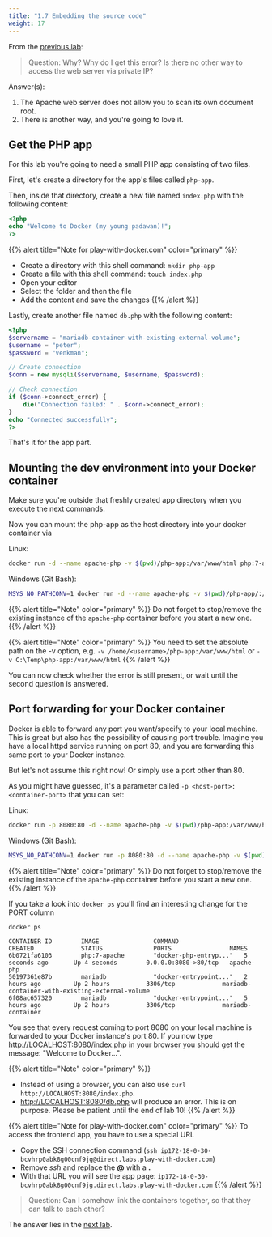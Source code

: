 ```yaml
---
title: "1.7 Embedding the source code"
weight: 17
---
```


From the [previous lab](../06_frontendcontainer/):

> Question: Why? Why do I get this error? Is there no other way to access the web server via private IP?

Answer(s):

1. The Apache web server does not allow you to scan its own document root.
2. There is another way, and you're going to love it.


## Get the PHP app

For this lab you're going to need a small PHP app consisting of two files.

First, let's create a directory for the app's files called `php-app`.

Then, inside that directory, create a new file named `index.php` with the following content:

```php
<?php
echo "Welcome to Docker (my young padawan)!";
?>
```

{{% alert title="Note for play-with-docker.com" color="primary" %}}

* Create a directory with this shell command: `mkdir php-app`
* Create a file with this shell command: `touch index.php`
* Open your editor
* Select the folder and then the file
* Add the content and save the changes
{{% /alert %}}

Lastly, create another file named `db.php` with the following content:

```php
<?php
$servername = "mariadb-container-with-existing-external-volume";
$username = "peter";
$password = "venkman";

// Create connection
$conn = new mysqli($servername, $username, $password);

// Check connection
if ($conn->connect_error) {
    die("Connection failed: " . $conn->connect_error);
}
echo "Connected successfully";
?>
```

That's it for the app part.


## Mounting the dev environment into your Docker container

Make sure you're outside that freshly created app directory when you execute the next commands.

Now you can mount the php-app as the host directory into your docker container via

Linux:

```bash
docker run -d --name apache-php -v $(pwd)/php-app:/var/www/html php:7-apache
```

Windows (Git Bash):

```bash
MSYS_NO_PATHCONV=1 docker run -d --name apache-php -v $(pwd)/php-app/:/var/www/html php:7-apache
```

{{% alert title="Note" color="primary" %}}
Do not forget to stop/remove the existing instance of the `apache-php` container before you start a new one.
{{% /alert %}}

{{% alert title="Note" color="primary" %}}
You need to set the absolute path on the -v option, e.g. `-v /home/<username>/php-app:/var/www/html` or `-v C:\Temp\php-app:/var/www/html`
{{% /alert %}}

You can now check whether the error is still present, or wait until the second question is answered.


## Port forwarding for your Docker container

Docker is able to forward any port you want/specify to your local machine. This is great but also has the possibility of causing port trouble.
Imagine you have a local httpd service running on port 80, and you are forwarding this same port to your Docker instance.

But let's not assume this right now! Or simply use a port other than 80.

As you might have guessed, it's a parameter called `-p <host-port>:<container-port>` that you can set:

Linux:

```bash
docker run -p 8080:80 -d --name apache-php -v $(pwd)/php-app:/var/www/html php:7-apache
```

Windows (Git Bash):

```bash
MSYS_NO_PATHCONV=1 docker run -p 8080:80 -d --name apache-php -v $(pwd)/php-app/:/var/www/html php:7-apache
```

{{% alert title="Note" color="primary" %}}
Do not forget to stop/remove the existing instance of the `apache-php` container before you start a new one.
{{% /alert %}}

If you take a look into `docker ps` you'll find an interesting change for the PORT column

```bash
docker ps
```

```
CONTAINER ID        IMAGE               COMMAND                  CREATED             STATUS              PORTS                NAMES
6b0721fa6103        php:7-apache        "docker-php-entryp..."   5 seconds ago       Up 4 seconds        0.0.0.0:8080->80/tcp   apache-php
50197361e87b        mariadb             "docker-entrypoint..."   2 hours ago         Up 2 hours          3306/tcp             mariadb-container-with-existing-external-volume
6f08ac657320        mariadb             "docker-entrypoint..."   5 hours ago         Up 2 hours          3306/tcp             mariadb-container
```

You see that every request coming to port 8080 on your local machine is forwarded to your Docker instance's port 80.
If you now type <http://LOCALHOST:8080/index.php> in your browser you should get the message: "Welcome to Docker...".

{{% alert title="Note" color="primary" %}}

* Instead of using a browser, you can also use `curl http://LOCALHOST:8080/index.php`.
* <http://LOCALHOST:8080/db.php> will produce an error. This is on purpose. Please be patient until the end of lab 10!
{{% /alert %}}

{{% alert title="Note for play-with-docker.com" color="primary" %}}
To access the frontend app, you have to use a special URL

* Copy the SSH connection command (`ssh ip172-18-0-30-bcvhrp0abk8g00cnf9jg@direct.labs.play-with-docker.com`)
* Remove *ssh* and replace the **@** with a **.**
* With that URL you will see the app page: `ip172-18-0-30-bcvhrp0abk8g00cnf9jg.direct.labs.play-with-docker.com`
{{% /alert %}}

> Question: Can I somehow link the containers together, so that they can talk to each other?

The answer lies in the [next lab](../08_linkingfrontendandbackend/).
